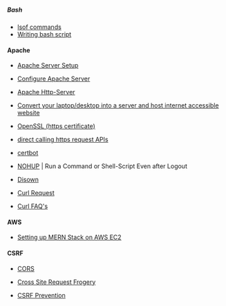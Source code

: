 ##### Bash

- [lsof commands](http://www.thegeekstuff.com/2012/08/lsof-command-examples)
- [Writing bash script](https://linuxconfig.org/bash-scripting-tutorial)

#### Apache

- [Apache Server Setup](https://www.digitalocean.com/community/tutorials/how-to-install-linux-apache-mysql-php-lamp-stack-on-ubuntu)

- [Configure Apache Server](https://httpd.apache.org/docs/2.4/configuring.html)

- [Apache Http-Server](https://wiki.archlinux.org/index.php/Apache_HTTP_Server)

- [Convert your laptop/desktop into a server and host internet accessible website](https://blog.mindorks.com/how-to-convert-your-laptop-desktop-into-a-server-and-host-internet-accessible-website-on-it-part-1-545940164ab9)

- [OpenSSL (https certificate) ](https://www.openssl.org/docs/manmaster/man1/req.html)

- [direct calling https request APIs ](https://gethttpsforfree.com/)

- [certbot](https://certbot.eff.org/#ubuntutzesty-apache)

- [NOHUP](https://www.slashroot.in/nohup-command-tutorial-linux-example-usage) | Run a Command or Shell-Script Even after Logout
- [Disown](https://www.slashroot.in/disown-command-linux-explained-example-usage)

- [Curl Request](https://www.computerhope.com/unix/curl.htm)
- [Curl FAQ's](https://curl.haxx.se/docs/faq.html)


#### AWS
- [Setting up MERN Stack on AWS EC2](https://medium.com/@Keithweaver_/setting-up-mern-stack-on-aws-ec2-6dc599be4737)


#### CSRF

- [CORS](https://developer.mozilla.org/en-US/docs/Web/HTTP/Access_control_CORS)

- [Cross Site Request Frogery](https://www.owasp.org/index.php/Cross-Site_Request_Forgery_(CSRF))

- [CSRF Prevention](https://www.owasp.org/index.php/Cross-Site_Request_Forgery_(CSRF)_Prevention_Cheat_Sheet)

